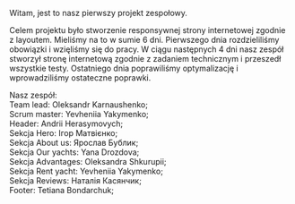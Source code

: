 Witam, jest to nasz pierwszy projekt zespołowy.

Celem projektu było stworzenie responsywnej strony internetowej zgodnie z
layoutem. Mieliśmy na to w sumie 6 dni. Pierwszego dnia rozdzieliliśmy obowiązki
i wzięliśmy się do pracy. W ciągu następnych 4 dni nasz zespół stworzył stronę
internetową zgodnie z zadaniem technicznym i przeszedł wszystkie testy.
Ostatniego dnia poprawiliśmy optymalizację i wprowadziliśmy ostateczne poprawki.

Nasz zespół:  
Team lead: Oleksandr Karnaushenko;  
Scrum master: Yevheniia Yakymenko;  
Header: Andrii Herasymovych;  
Sekcja Hero: Ігор Матвієнко;  
Sekcja About us: Ярослав Бублик;  
Sekcja Our yachts: Yana Drozdova;  
Sekcja Advantages: Oleksandra Shkurupii;  
Sekcja Rent yacht: Yevheniia Yakymenko;  
Sekcja Reviews: Наталія Касянчик;  
Footer: Tetiana Bondarchuk;

